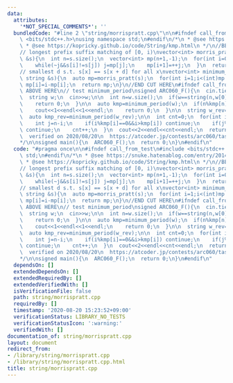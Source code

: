 ```yaml
---
data:
  attributes:
    '*NOT_SPECIAL_COMMENTS*': ''
  bundledCode: "#line 2 \"string/morrispratt.cpp\"\n\n#ifndef call_from_test\n#include\
    \ <bits/stdc++.h>\nusing namespace std;\n#endif\n/*\n * @see https://snuke.hatenablog.com/entry/2014/12/01/235807\n\
    \ * @see https://kopricky.github.io/code/String/kmp.html\n */\n//BEGIN CUT HERE\n\
    // longest prefix suffix matching of [0, i)\nvector<int> morris_pratt(const string\
    \ &s){\n  int n=s.size();\n  vector<int> mp(n+1,-1);\n  for(int i=0,j=-1;i<n;i++){\n\
    \    while(~j&&s[i]!=s[j]) j=mp[j];\n    mp[i+1]=++j;\n  }\n  return mp;\n}\n\
    // smallest d s.t. s[x] == s[x + d] for all x\nvector<int> minimum_period(const\
    \ string &s){\n  auto mp=morris_pratt(s);\n  for(int i=1;i<(int)mp.size();i++)\
    \ mp[i]=i-mp[i];\n  return mp;\n}\n//END CUT HERE\n#ifndef call_from_test\n//INSERT\
    \ ABOVE HERE\n// test minimum_period\nsigned ARC060_F(){\n  cin.tie(0);\n  ios::sync_with_stdio(0);\n\
    \  string w;\n  cin>>w;\n\n  int n=w.size();\n  if(w==string(n,w[0])){\n    cout<<n<<endl<<1<<endl;\n\
    \    return 0;\n  }\n\n  auto kmp=minimum_period(w);\n  if(n%kmp[n]!=0||n==kmp[n]){\n\
    \    cout<<1<<endl<<1<<endl;\n    return 0;\n  }\n\n  string w_rev=w;\n  reverse(w_rev.begin(),w_rev.end());\n\
    \  auto kmp_rev=minimum_period(w_rev);\n\n  int cnt=0;\n  for(int i=1;i<n;i++){\n\
    \    int j=n-i;\n    if(i%kmp[i]==0&&i>kmp[i]) continue;\n    if(j%kmp_rev[j]==0&&j>kmp_rev[j])\
    \ continue;\n    cnt++;\n  }\n  cout<<2<<endl<<cnt<<endl;\n  return 0;\n}\n/*\n\
    \  verified on 2020/08/20\n  https://atcoder.jp/contests/arc060/tasks/arc060_d\n\
    */\n\nsigned main(){\n  ARC060_F();\n  return 0;\n}\n#endif\n"
  code: "#pragma once\n\n#ifndef call_from_test\n#include <bits/stdc++.h>\nusing namespace\
    \ std;\n#endif\n/*\n * @see https://snuke.hatenablog.com/entry/2014/12/01/235807\n\
    \ * @see https://kopricky.github.io/code/String/kmp.html\n */\n//BEGIN CUT HERE\n\
    // longest prefix suffix matching of [0, i)\nvector<int> morris_pratt(const string\
    \ &s){\n  int n=s.size();\n  vector<int> mp(n+1,-1);\n  for(int i=0,j=-1;i<n;i++){\n\
    \    while(~j&&s[i]!=s[j]) j=mp[j];\n    mp[i+1]=++j;\n  }\n  return mp;\n}\n\
    // smallest d s.t. s[x] == s[x + d] for all x\nvector<int> minimum_period(const\
    \ string &s){\n  auto mp=morris_pratt(s);\n  for(int i=1;i<(int)mp.size();i++)\
    \ mp[i]=i-mp[i];\n  return mp;\n}\n//END CUT HERE\n#ifndef call_from_test\n//INSERT\
    \ ABOVE HERE\n// test minimum_period\nsigned ARC060_F(){\n  cin.tie(0);\n  ios::sync_with_stdio(0);\n\
    \  string w;\n  cin>>w;\n\n  int n=w.size();\n  if(w==string(n,w[0])){\n    cout<<n<<endl<<1<<endl;\n\
    \    return 0;\n  }\n\n  auto kmp=minimum_period(w);\n  if(n%kmp[n]!=0||n==kmp[n]){\n\
    \    cout<<1<<endl<<1<<endl;\n    return 0;\n  }\n\n  string w_rev=w;\n  reverse(w_rev.begin(),w_rev.end());\n\
    \  auto kmp_rev=minimum_period(w_rev);\n\n  int cnt=0;\n  for(int i=1;i<n;i++){\n\
    \    int j=n-i;\n    if(i%kmp[i]==0&&i>kmp[i]) continue;\n    if(j%kmp_rev[j]==0&&j>kmp_rev[j])\
    \ continue;\n    cnt++;\n  }\n  cout<<2<<endl<<cnt<<endl;\n  return 0;\n}\n/*\n\
    \  verified on 2020/08/20\n  https://atcoder.jp/contests/arc060/tasks/arc060_d\n\
    */\n\nsigned main(){\n  ARC060_F();\n  return 0;\n}\n#endif\n"
  dependsOn: []
  extendedDependsOn: []
  extendedRequiredBy: []
  extendedVerifiedWith: []
  isVerificationFile: false
  path: string/morrispratt.cpp
  requiredBy: []
  timestamp: '2020-08-20 15:23:52+09:00'
  verificationStatus: LIBRARY_NO_TESTS
  verificationStatusIcon: ':warning:'
  verifiedWith: []
documentation_of: string/morrispratt.cpp
layout: document
redirect_from:
- /library/string/morrispratt.cpp
- /library/string/morrispratt.cpp.html
title: string/morrispratt.cpp
---
```


